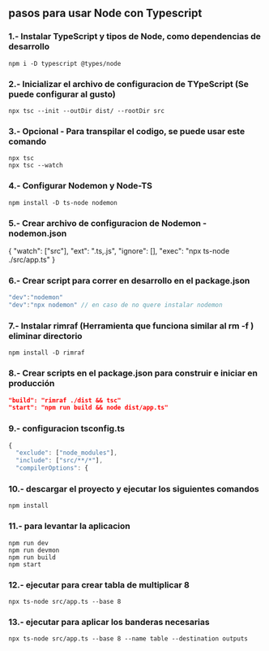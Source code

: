 ## pasos para usar Node con Typescript

### 1.- Instalar TypeScript y tipos de Node, como dependencias de desarrollo

```
npm i -D typescript @types/node
```

### 2.- Inicializar el archivo de configuracion de TYpeScript (Se puede configurar al gusto)

```
npx tsc --init --outDir dist/ --rootDir src
```

### 3.- Opcional - Para transpilar el codigo, se puede usar este comando
```
npx tsc
npx tsc --watch
```

### 4.- Configurar Nodemon y Node-TS
```
npm install -D ts-node nodemon
```

### 5.- Crear archivo de configuracion de Nodemon - nodemon.json

{
  "watch": ["src"],
  "ext": ".ts,.js",
  "ignore": [],
  "exec": "npx ts-node ./src/app.ts"
}

### 6.- Crear script para correr en desarrollo en el package.json
```js
"dev":"nodemon"
"dev":"npx nodemon" // en caso de no quere instalar nodemon
```

### 7.- Instalar rimraf (Herramienta que funciona similar al rm -f ) eliminar directorio
```
npm install -D rimraf
```

### 8.- Crear scripts en el package.json para construir e iniciar en producción

```json
"build": "rimraf ./dist && tsc"
"start": "npm run build && node dist/app.ts"
```

### 9.- configuracion tsconfig.ts

```ts
{
  "exclude": ["node_modules"],
  "include": ["src/**/*"],
  "compilerOptions": {
```


### 10.- descargar el proyecto y ejecutar los siguientes comandos

```
npm install
```

### 11.- para levantar la aplicacion

```
npm run dev
npm run devmon
npm run build
npm start
```


### 12.- ejecutar para crear tabla de multiplicar 8

```
npx ts-node src/app.ts --base 8
```

### 13.- ejecutar para aplicar los banderas necesarias 

```
npx ts-node src/app.ts --base 8 --name table --destination outputs
```